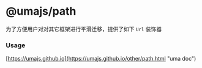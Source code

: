 # @umajs/path

为了方便用户对对其它框架进行平滑迁移，提供了如下 `Url` 装饰器

### Usage

[https://umajs.github.io](https://umajs.github.io/other/path.html "uma doc")